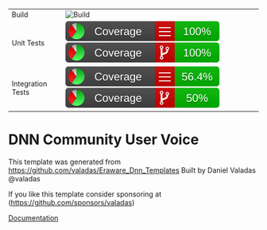 ﻿|               |               |
|:- |:- |
| Build | ![Build](https://github.com/DNNCommunity/DNN.UserVoice/actions/workflows/Commit_AutoGenerated_Files.yml/badge.svg) |
| Unit Tests | ![Line Test Coverage](.github/badges/UnitTests/badge_linecoverage.svg) ![Branch Test Coverage](.github/badges/UnitTests/badge_branchcoverage.svg) |
| Integration Tests | ![Integration Tests Line Coverage](.github/badges/IntegrationTests/badge_linecoverage.svg) ![Integration Tests Branch Coverage](.github/badges/IntegrationTests/badge_branchcoverage.svg)

# DNN Community User Voice

This template was generated from https://github.com/valadas/Eraware_Dnn_Templates
Built by Daniel Valadas @valadas

If you like this template consider sponsoring at (https://github.com/sponsors/valadas)

[Documentation](https://DNNCommunity.github.io/DNN.UserVoice/index.html)